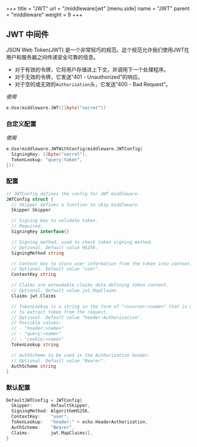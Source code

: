 +++
title = "JWT"
url = "/middleware/jwt"
[menu.side]
  name = "JWT"
  parent = "middleware"
  weight = 9
+++

## JWT 中间件

JSON Web Token(JWT) 是一个非常轻巧的规范。这个规范允许我们使用JWT在用户和服务器之间传递安全可靠的信息。

- 对于有效的令牌，它将用户存储进上下文，并调用下一个处理程序。
- 对于无效的令牌，它发送"401 - Unauthorized"的响应。
- 对于空的或无效的`Authorization`头，它发送"400 - Bad Request"。

*使用*

```go
e.Use(middleware.JWT([]byte("secret"))
```

### 自定义配置

*使用*

```go
e.Use(middleware.JWTWithConfig(middleware.JWTConfig{
  SigningKey: []byte("secret"),
  TokenLookup: "query:token",
}))
```

### 配置

```go
// JWTConfig defines the config for JWT middleware.
JWTConfig struct {
  // Skipper defines a function to skip middleware.
  Skipper Skipper

  // Signing key to validate token.
  // Required.
  SigningKey interface{}

  // Signing method, used to check token signing method.
  // Optional. Default value HS256.
  SigningMethod string

  // Context key to store user information from the token into context.
  // Optional. Default value "user".
  ContextKey string

  // Claims are extendable claims data defining token content.
  // Optional. Default value jwt.MapClaims
  Claims jwt.Claims

  // TokenLookup is a string in the form of "<source>:<name>" that is used
  // to extract token from the request.
  // Optional. Default value "header:Authorization".
  // Possible values:
  // - "header:<name>"
  // - "query:<name>"
  // - "cookie:<name>"
  TokenLookup string

  // AuthScheme to be used in the Authorization header.
  // Optional. Default value "Bearer".
  AuthScheme string
}
```

### 默认配置

```go
DefaultJWTConfig = JWTConfig{
  Skipper:       defaultSkipper,
  SigningMethod: AlgorithmHS256,
  ContextKey:    "user",
  TokenLookup:   "header:" + echo.HeaderAuthorization,
  AuthScheme:    "Bearer",
  Claims:        jwt.MapClaims{},
}
```
